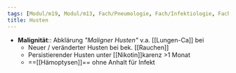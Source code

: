 ```yaml
---
tags: [Modul/m19, Modul/m13, Fach/Pneumologie, Fach/Infektiologie, Fach/Onkologie]
title: Husten
---
```

- **Malignität**:: Abklärung *"Maligner Husten"* v.a. [[Lungen-Ca]] bei
	- Neuer / veränderter Husten bei bek. [[Rauchen]]
	- Persistierender Husten unter [[Nikotin]]karenz >1 Monat
	- ==[[Hämoptysen]]== ohne Anhalt für Infekt